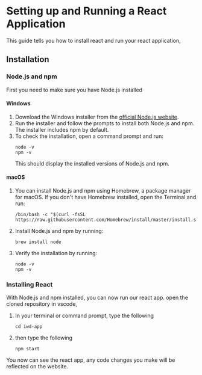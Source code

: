 # Setting up and Running a React Application

This guide tells you how to install react and run your react application, 

## Installation

### Node.js and npm
First you need to make sure you have Node.js installed
#### Windows

1. Download the Windows installer from the [official Node.js website](https://nodejs.org/).
2. Run the installer and follow the prompts to install both Node.js and npm. The installer includes npm by default.
3. To check the installation, open a command prompt and run:
   ```
   node -v
   npm -v
   ```
   This should display the installed versions of Node.js and npm.

#### macOS

1. You can install Node.js and npm using Homebrew, a package manager for macOS. If you don't have Homebrew installed, open the Terminal and run:
   ```
   /bin/bash -c "$(curl -fsSL https://raw.githubusercontent.com/Homebrew/install/master/install.sh)"
   ```
2. Install Node.js and npm by running:
   ```
   brew install node
   ```
3. Verify the installation by running:
   ```
   node -v
   npm -v
   ```

### Installing React

With Node.js and npm installed, you can now run our react app. open the cloned repository in vscode, 

1. In your terminal or command prompt, type the following 
   ```
   cd iwd-app
   ```
3. then type the following
   ```
   npm start
   ```

You now can see the react app, any code changes you make will be reflected on the website. 
